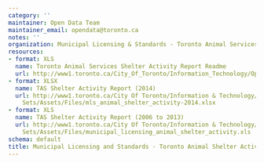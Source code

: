 ```yaml
---
category: ''
maintainer: Open Data Team
maintainer_email: opendata@toronto.ca
notes: ''
organization: Municipal Licensing & Standards - Toronto Animal Services
resources:
- format: XLS
  name: Toronto Animal Services Shelter Activity Report Readme
  url: http://www1.toronto.ca/City_Of_Toronto/Information_Technology/Open_Data/Data_Sets/Assets/Files/Toronto_Animal_Services_Shelter_Activity_Readme.xls
- format: XLSX
  name: TAS Shelter Activity Report (2014)
  url: http://www1.toronto.ca/City Of Toronto/Information & Technology/Open Data/Data
    Sets/Assets/Files/mls_animal_shelter_activity-2014.xlsx
- format: XLS
  name: TAS Shelter Activity Report (2006 to 2013)
  url: http://www1.toronto.ca/City Of Toronto/Information & Technology/Open Data/Data
    Sets/Assets/Files/municipal_licensing_animal_shelter_activity.xls
schema: default
title: Municipal Licensing and Standards - Toronto Animal Shelter Activity
---
```

